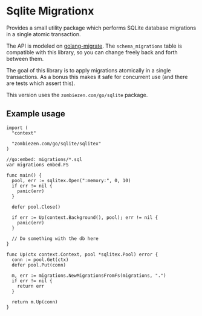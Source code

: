 # Sqlite Migrationx

Provides a small utility package which performs SQLite database migrations in a single atomic transaction.

The API is modeled on [golang-migrate](https://pkg.go.dev/github.com/golang-migrate/migrate/v4).
The `schema_migrations` table is compatible with this library, so you can change freely back and forth between them.

The goal of this library is to apply migrations atomically in a single transactions.
As a bonus this makes it safe for concurrent use (and there are tests which assert this).

This version uses the `zombiezen.com/go/sqlite` package.

## Example usage

```golang
import (
  "context"

  "zombiezen.com/go/sqlite/sqlitex"
)

//go:embed: migrations/*.sql
var migrations embed.FS

func main() {
  pool, err := sqlitex.Open(":memory:", 0, 10)
  if err != nil {
    panic(err)
  }

  defer pool.Close()
  
  if err := Up(context.Background(), pool); err != nil {
    panic(err)
  }

  // Do something with the db here
}

func Up(ctx context.Context, pool *sqlitex.Pool) error {
  conn := pool.Get(ctx)
  defer pool.Put(conn)

  m, err := migrations.NewMigrationsFromFs(migrations, ".")
  if err != nil {
    return err
  }

  return m.Up(conn)
}
```
